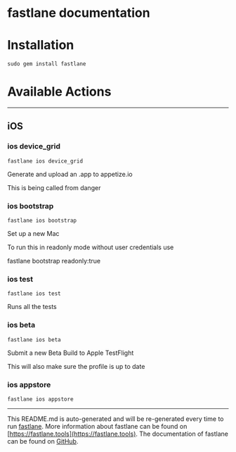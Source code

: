fastlane documentation
================
# Installation
```
sudo gem install fastlane
```
# Available Actions

----

## iOS
### ios device_grid
```
fastlane ios device_grid
```
Generate and upload an .app to appetize.io

This is being called from danger
### ios bootstrap
```
fastlane ios bootstrap
```
Set up a new Mac

To run this in readonly mode without user credentials use

fastlane bootstrap readonly:true
### ios test
```
fastlane ios test
```
Runs all the tests
### ios beta
```
fastlane ios beta
```
Submit a new Beta Build to Apple TestFlight

This will also make sure the profile is up to date
### ios appstore
```
fastlane ios appstore
```


----

This README.md is auto-generated and will be re-generated every time to run [fastlane](https://fastlane.tools).
More information about fastlane can be found on [https://fastlane.tools](https://fastlane.tools).
The documentation of fastlane can be found on [GitHub](https://github.com/fastlane/fastlane/tree/master/fastlane).